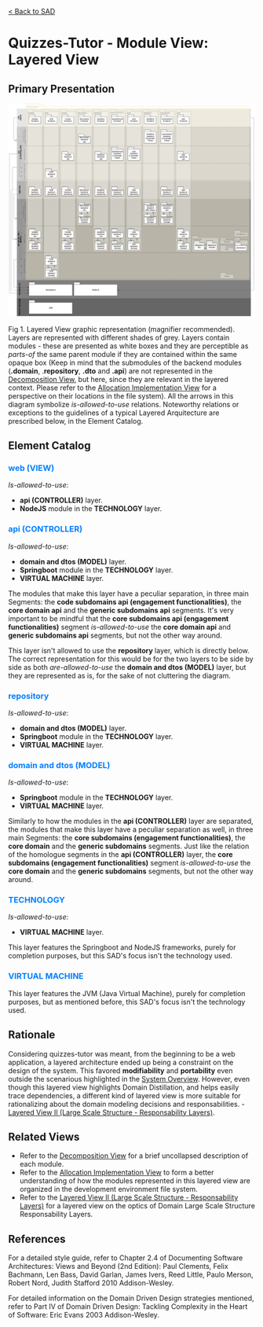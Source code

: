 [< Back to SAD](SAD.md)

# Quizzes-Tutor - Module View: Layered View

## Primary Presentation

<img src="pictures/Layered View.png" width="1200" >


Fig 1. Layered View graphic representation (magnifier recommended). Layers are represented with different shades of grey. Layers contain modules - these are presented as white boxes and they are perceptible as *parts-of* the same parent module if they are contained within the same opaque box (Keep in mind that the submodules of the backend modules (**.domain**, .**repository**, **.dto** and **.api**) are not represented in the [Decomposition View](module_view_decomposition.md), but here, since they are relevant in the layered context. Please refer to the [Allocation Implementation View](allocation_view_implementation.md) for a perspective on their locations in the file system). All the arrows in this diagram symbolize *is-allowed-to-use* relations. Noteworthy relations or exceptions to the guidelines of a typical Layered Arquitecture are prescribed below, in the Element Catalog.

## Element Catalog

### <span style="color:#0080ff">web (VIEW)</span>
*Is-allowed-to-use*:
- **api (CONTROLLER)** layer.
- **NodeJS** module in the **TECHNOLOGY** layer.

### <span style="color:#0080ff">api (CONTROLLER)</span>
*Is-allowed-to-use*:
- **domain and dtos (MODEL)** layer.
- **Springboot** module in the **TECHNOLOGY** layer.
- **VIRTUAL MACHINE** layer.

The modules that make this layer have a peculiar separation, in three main Segments: the **code subdomains api (engagement functionalities)**, the **core domain api** and the **generic subdomains api** segments. It's very important to be mindful that the **core subdomains api (engagement functionalities)** segment *is-allowed-to-use* the **core domain api** and **generic subdomains api** segments, but not the other way around.

This layer isn't allowed to use the **repository** layer, which is directly below. The correct representation for this would be for the two layers to be side by side as both *are-allowed-to-use* the **domain and dtos (MODEL)** layer, but they are represented as is, for the sake of not cluttering the diagram. 

### <span style="color:#0080ff">repository</span>
*Is-allowed-to-use*:
- **domain and dtos (MODEL)** layer.
- **Springboot** module in the **TECHNOLOGY** layer.
- **VIRTUAL MACHINE** layer.

### <span style="color:#0080ff">domain and dtos (MODEL)</span>
*Is-allowed-to-use*:
- **Springboot** module in the **TECHNOLOGY** layer.
- **VIRTUAL MACHINE** layer.

Similarly to how the modules in the **api (CONTROLLER)** layer are separated, the modules that make this layer have a peculiar separation as well, in three main Segments: the **core subdomains (engagement functionalities)**, the **core domain** and the **generic subdomains** segments. Just like the relation of the homologue segments in the **api (CONTROLLER)** layer, the **core subdomains (engagement functionalities)** segment *is-allowed-to-use* the **core domain** and the **generic subdomains** segments, but not the other way around.

### <span style="color:#0080ff">TECHNOLOGY</span>
*Is-allowed-to-use*:
- **VIRTUAL MACHINE** layer.

This layer features the Springboot and NodeJS frameworks, purely for completion purposes, but this SAD's focus isn't the technology used.

### <span style="color:#0080ff">VIRTUAL MACHINE</span>
This layer features the JVM (Java Virtual Machine), purely for completion purposes, but as mentioned before, this SAD's focus isn't the technology used.

## Rationale
Considering quizzes-tutor was meant, from the beginning to be a web application, a layered architecture ended up being a constraint on the design of the system. This favored **modifiability** and **portability** even outside the scenarious highlighted in the [System Overview](system_overview.md). However, even though this layered view highlights Domain Distillation, and helps easily trace dependencies, a different kind of layered view is more suitable for rationalizing about the domain modeling decisions and responsabilities. - [Layered View II (Large Scale Structure - Responsability Layers)](module_view_layered_responsability.md).

## Related Views

- Refer to the [Decomposition View](module_view_decomposition.md) for a brief uncollapsed description of each module.
- Refer to the [Allocation Implementation View](allocation_view_implementation.md) to form a better understanding of how the modules represented in this layered view are organized in the development environment file system.
- Refer to the [Layered View II (Large Scale Structure - Responsability Layers)](module_view_layered_responsability.md) for a layered view on the optics of Domain Large Scale Structure Responsability Layers.

## References
For a detailed style guide, refer to Chapter 2.4 of Documenting Software Architectures: Views and Beyond (2nd Edition): Paul Clements, Felix Bachmann, Len Bass, David Garlan, James Ivers, Reed Little, Paulo Merson, Robert Nord, Judith Stafford 2010 Addison-Wesley.

For detailed information on the Domain Driven Design strategies mentioned, refer to Part IV of Domain Driven Design: Tackling Complexity in the Heart of Software: Eric Evans 2003 Addison-Wesley.
